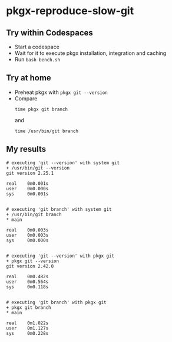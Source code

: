 # pkgx-reproduce-slow-git

## Try within Codespaces

- Start a codespace
- Wait for it to execute pkgx installation, integration and caching
- Run `bash bench.sh`

## Try at home

- Preheat pkgx with `pkgx git --version`
- Compare
  ```
  time pkgx git branch
  ```
  and
  ```
  time /usr/bin/git branch
  ```

## My results

```
# executing 'git --version' with system git
+ /usr/bin/git --version
git version 2.25.1

real    0m0.001s
user    0m0.000s
sys     0m0.001s


# executing 'git branch' with system git
+ /usr/bin/git branch
* main

real    0m0.003s
user    0m0.003s
sys     0m0.000s


# executing 'git --version' with pkgx git
+ pkgx git --version
git version 2.42.0

real    0m0.482s
user    0m0.564s
sys     0m0.118s


# executing 'git branch' with pkgx git
+ pkgx git branch
* main

real    0m1.022s
user    0m1.127s
sys     0m0.228s
```
